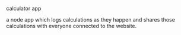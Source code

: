calculator app

a node app which logs calculations as they happen and shares those calculations with everyone connected to the website.
